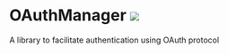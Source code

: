 # OAuthManager <a href="https://travis-ci.org/taruntomar/OAuthManager" target="_blank"><img src="https://travis-ci.org/taruntomar/OAuthManager.svg?branch=master" /></a>
A library to facilitate authentication using OAuth protocol


